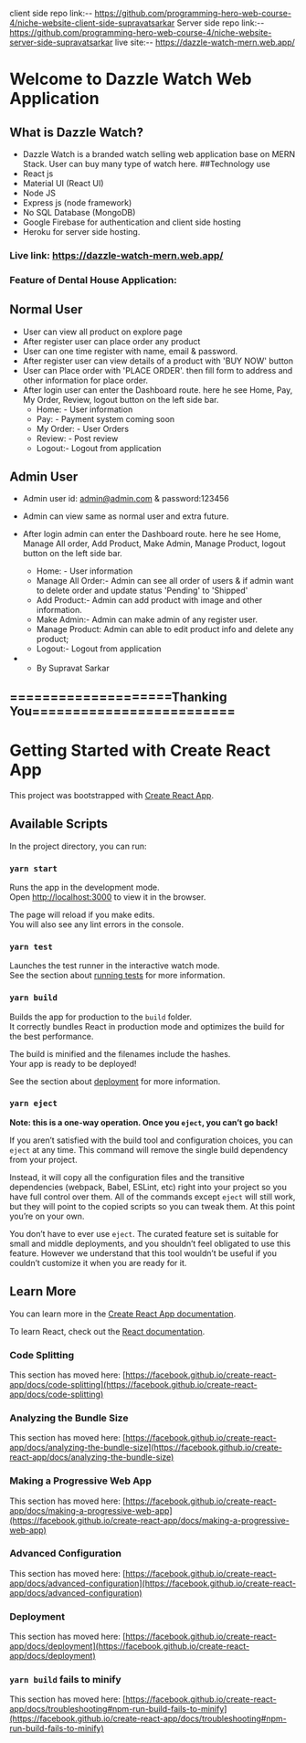 client side repo link:-- https://github.com/programming-hero-web-course-4/niche-website-client-side-supravatsarkar
Server side repo link:-- https://github.com/programming-hero-web-course-4/niche-website-server-side-supravatsarkar
live site:-- https://dazzle-watch-mern.web.app/

# Welcome to Dazzle Watch Web Application
## What is Dazzle Watch?
 * Dazzle Watch is a branded watch selling web application base on MERN Stack. User can buy many type of watch here. 
##Technology use
* React js
* Material UI (React UI)
* Node JS
* Express js (node framework)
* No SQL Database (MongoDB)
* Google Firebase for authentication and client side hosting 
* Heroku for server side hosting.

### Live link: https://dazzle-watch-mern.web.app/
### Feature of Dental House Application:

 ## Normal User
 * User can view all product on explore page
 * After register user can place order any product
 * User can one time register with name, email & password.
 * After register user can view details of a product with 'BUY NOW' button
 * User can Place order with 'PLACE ORDER'. then fill form to address and other information for place order. 
 * After login user can enter the Dashboard route. here he see Home, Pay, My Order, Review, logout button on the left side bar.
    - Home: - User information
    - Pay: - Payment system coming soon
    - My Order: - User Orders
    - Review: - Post review
    - Logout:- Logout from application
 
## Admin User
* Admin user id: admin@admin.com & password:123456
* Admin can view same as normal user and extra future.
* After login admin can enter the Dashboard route. here he see Home, Manage All order, Add Product, Make Admin, Manage Product, logout button on the left side bar.
    - Home: - User information
    - Manage All Order:- Admin can see all order of users & if admin want to delete order and update status 'Pending' to 'Shipped' 
    - Add Product:- Admin can add product with image and other information.
    - Make Admin:- Admin can make admin of any register user.
    - Manage Product: Admin can able to edit product info and delete any product;
    - Logout:- Logout from application

 
 * * By Supravat Sarkar
 
## ====================Thanking You========================= 




# Getting Started with Create React App

This project was bootstrapped with [Create React App](https://github.com/facebook/create-react-app).

## Available Scripts

In the project directory, you can run:

### `yarn start`

Runs the app in the development mode.\
Open [http://localhost:3000](http://localhost:3000) to view it in the browser.

The page will reload if you make edits.\
You will also see any lint errors in the console.

### `yarn test`

Launches the test runner in the interactive watch mode.\
See the section about [running tests](https://facebook.github.io/create-react-app/docs/running-tests) for more information.

### `yarn build`

Builds the app for production to the `build` folder.\
It correctly bundles React in production mode and optimizes the build for the best performance.

The build is minified and the filenames include the hashes.\
Your app is ready to be deployed!

See the section about [deployment](https://facebook.github.io/create-react-app/docs/deployment) for more information.

### `yarn eject`

**Note: this is a one-way operation. Once you `eject`, you can’t go back!**

If you aren’t satisfied with the build tool and configuration choices, you can `eject` at any time. This command will remove the single build dependency from your project.

Instead, it will copy all the configuration files and the transitive dependencies (webpack, Babel, ESLint, etc) right into your project so you have full control over them. All of the commands except `eject` will still work, but they will point to the copied scripts so you can tweak them. At this point you’re on your own.

You don’t have to ever use `eject`. The curated feature set is suitable for small and middle deployments, and you shouldn’t feel obligated to use this feature. However we understand that this tool wouldn’t be useful if you couldn’t customize it when you are ready for it.

## Learn More

You can learn more in the [Create React App documentation](https://facebook.github.io/create-react-app/docs/getting-started).

To learn React, check out the [React documentation](https://reactjs.org/).

### Code Splitting

This section has moved here: [https://facebook.github.io/create-react-app/docs/code-splitting](https://facebook.github.io/create-react-app/docs/code-splitting)

### Analyzing the Bundle Size

This section has moved here: [https://facebook.github.io/create-react-app/docs/analyzing-the-bundle-size](https://facebook.github.io/create-react-app/docs/analyzing-the-bundle-size)

### Making a Progressive Web App

This section has moved here: [https://facebook.github.io/create-react-app/docs/making-a-progressive-web-app](https://facebook.github.io/create-react-app/docs/making-a-progressive-web-app)

### Advanced Configuration

This section has moved here: [https://facebook.github.io/create-react-app/docs/advanced-configuration](https://facebook.github.io/create-react-app/docs/advanced-configuration)

### Deployment

This section has moved here: [https://facebook.github.io/create-react-app/docs/deployment](https://facebook.github.io/create-react-app/docs/deployment)

### `yarn build` fails to minify

This section has moved here: [https://facebook.github.io/create-react-app/docs/troubleshooting#npm-run-build-fails-to-minify](https://facebook.github.io/create-react-app/docs/troubleshooting#npm-run-build-fails-to-minify)
